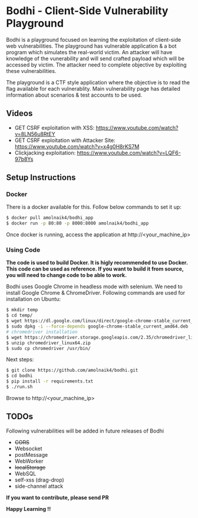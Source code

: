 # Bodhi - Client-Side Vulnerability Playground
Bodhi is a playground focused on learning the exploitation of client-side web vulnerabilities. The playground has vulnerable application & a bot program which simulates the real-world victim. An attacker will have knowledge of the vunerability and will send crafted payload which will be accessed by victim. The attacker need to complete objective by exploiting these vulnerabilities.

The playground is a CTF style application where the objective is to read the flag available for each vulnerablity. Main vulnerability page has detailed information about scenarios & test accounts to be used.

## Videos
- GET CSRF exploitation with XSS: https://www.youtube.com/watch?v=8LN56u8RtEY
- GET CSRF exploitation with Attacker Site: https://www.youtube.com/watch?v=x4g0H8rKS7M
- Clickjacking exploitation: https://www.youtube.com/watch?v=LQF6-97b8Ys

## Setup Instructions
### Docker
There is a docker available for this. Follow below commands to set it up:
```sh
$ docker pull amolnaik4/bodhi_app
$ docker run -p 80:80 -p 8000:8000 amolnaik4/bodhi_app
```
Once docker is running, access the application at http://<your_machine_ip>
### Using Code
**The code is used to build Docker. It is higly recommended to use Docker. This code can be used as reference. If you want to build it from source, you will need to change code to be able to work.**

Bodhi uses Google Chrome in headless mode with selenium. We need to install Google Chrome & ChromeDriver. Following commands are used for installation on Ubuntu:
```sh
$ mkdir temp
$ cd temp/
$ wget https://dl.google.com/linux/direct/google-chrome-stable_current_amd64.deb
$ sudo dpkg -i --force-depends google-chrome-stable_current_amd64.deb
# chromedriver installation
$ wget https://chromedriver.storage.googleapis.com/2.35/chromedriver_linux64.zip
$ unzip chromedriver_linux64.zip
$ sudo cp chromedriver /usr/bin/
```

Next steps:
```sh
$ git clone https://github.com/amolnaik4/bodhi.git
$ cd bodhi
$ pip install -r requirements.txt
$ ./run.sh
```
Browse to http://<your_machine_ip>

## TODOs
Following vulnerabilities will be added in future releases of Bodhi
- ~~CORS~~
- Websocket
- postMessage
- WebWorker
- ~~localStorage~~
- WebSQL
- self-xss (drag-drop)
- side-channel attack

**If you want to contribute, please send PR**


**Happy Learning !!**


